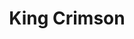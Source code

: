 ---
title: "King Crimson"
summary: "One of the pioneers of the progressive rock genre. The first official rehearsal of the band was on January 13, 1969. The first line-up comprised guitarist , lyricist and lighting man , composer and multi-instrumentalist , bassist and vocalist , and drummer . They toured extensively and released the album , a seminal piece of late ’60s music. Shortly afterwards, the band split to reform again suffering continuous personnel changes for a period of two and a half years , releasing three more studio albums and one recorded live, with Robert Fripp as the only remaining member. The new King Crimson that evolved in July 1972 marked a turn toward a heavier progressive sound, with experimental and fusion overtones, climaxing in unique semi-improvisatory live performances. This core line-up carried on until mid-1974, when Fripp broke up the band for good. In mid-1981, after a full 7 years, a newly-formed band including Robert Fripp, with on vocals and guitar, on bass and Chapman Stick, and Bill Bruford on acoustic and electronic drums, changed its name from Discipline to King Crimson. This line-up remained intact until summer 1984, releasing three studio albums. Ten years later , King Crimson started rehearsing again, this time as a \"double trio\" including on drums and percussion and on Stick in addition to the 1980s line-up; it released two full albums and a handful of EPs through Fripp's own label. A process of “fractalization” led to the creation of multiple spin-off groups containing three or four King Crimson members, dubbed \"ProjeKcts\" One, Two, Three, Four, and X, which released live and studio sessions through DGM. Having regained the rights to the full King Crimson catalogue, DGM put out numerous other recordings from all periods of the band's existence, including \"King Crimson Collectors' Club\" bi-monthly releases available only to members of the label's website. In the hands of DGM, the King Crimson back catalogue grew enormously, making it one of the biggest for any rock group ever. The next reincarnation of the band, jokingly dubbed the \"double duo\", omitted Bill Bruford and Tony Levin. Its first complete studio album was “The ConstruKction of Light” , and the line-up carried on until the end of 2003. Since then, Tony Levin rejoined the group and Trey Gunn departed. In 2008, with the addition of the new King Crimson began and performed a 40th Anniversary Tour. Robert Fripp stated in an August 2012 interview that he had retired from the music business, but 2014 found a new King Crimson line-up touring, including Fripp , Mel Collins , Tony Levin , Pat Mastelotto , Gavin Harrison , , and . In 2016 joined as an eighth member making the group a \"double quartet\". The band toured North America and then Japan in 2021. Levin and Jakszyk had earlier said that the North America tour was probably the band's last there."
image: "king-crimson.jpg"
---